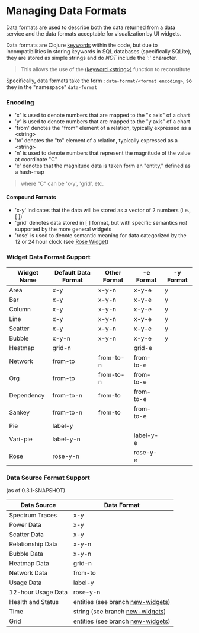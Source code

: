 # Managing Data Formats


Data formats are used to describe both the data returned from a data service and the data
formats acceptable for visualization by UI widgets.

Data formats are Clojure [keywords](https://clojure.org/guides/learn/syntax) within the code, but due to incompatibilities in
storing keywords in SQL databases (specifically SQLite), they are stored as simple strings
and do _*NOT*_ include the ':' character.

> This allows the use of the [(keyword \<string\>)](https://clojuredocs.org/clojure.core/keyword) function to reconstitute


Specifically, data formats take the form `:data-format/<format encoding>`, so they in the "namespace" `data-format`


### Encoding

- 'x' is used to denote numbers that are mapped to the "x axis" of a chart
- 'y' is used to denote numbers that are mapped to the "y axis" of a chart
- 'from' denotes the "from" element of a relation, typically expressed as a \<string\>
- 'to' denotes the "to" element of a relation, typically expressed as a \<string\>
- 'n' is used to denote numbers that represent the magnitude of the value at coordinate "C"
- 'e' denotes that the magnitude data is taken form an "entity," defined as a hash-map

> where "C" can be 'x-y', 'grid', etc.


#### Compound Formats

- 'x-y' indicates that the data will be stored as a vector of 2 numbers (i.e., \[ <x> <y> \])
- 'grid' denotes data stored in \[ <x> <y> \] format, but with specific semantics _not_ supported by the more general widgets
- 'rose' is used to denote semantic meaning for data categorized by the 12 or 24 hour clock (see [Rose Widget](widget-docs/rose-widget.md))



### Widget Data Format Support


Widget Name | Default Data Format | Other Format | -e Format | -y Format
------------|---------------------|--------------|-----------|-----------
Area        | x-y                 | x-y-n        | x-y-e     | y
Bar         | x-y                 | x-y-n        | x-y-e     | y
Column      | x-y                 | x-y-n        | x-y-e     | y
Line        | x-y                 | x-y-n        | x-y-e     | y
Scatter     | x-y                 | x-y-n        | x-y-e     | y
Bubble      | x-y-n               | x-y-n        | x-y-e     | y
Heatmap     | grid-n              |              | grid-e    |
Network     | from-to             | from-to-n    | from-to-e |
Org         | from-to             | from-to-n    | from-to-e |
Dependency  | from-to-n           | from-to      | from-to-e |
Sankey      | from-to-n           | from-to      | from-to-e |
Pie         | label-y             |              |           |
Vari-pie    | label-y-n           |              | label-y-e |
Rose        | rose-y-n            |              | rose-y-e  |




### Data Source Format Support

(as of 0.3.1-SNAPSHOT)

Data Source         | Data Format
--------------------|------------
Spectrum Traces     | x-y
Power Data          | x-y
Scatter Data        | x-y
Relationship Data   | x-y-n
Bubble Data         | x-y-n
Heatmap Data        | grid-n
Network Data        | from-to
Usage Data          | label-y
12-hour Usage Data  | rose-y-n
Health and Status   | entities (see branch [new-widgets](https://github.com/cawasser/vanilla/tree/new-widgets))
Time                | string (see branch [new-widgets](https://github.com/cawasser/vanilla/tree/new-widgets))
Grid                | entities (see branch [new-widgets](https://github.com/cawasser/vanilla/tree/new-widgets))


